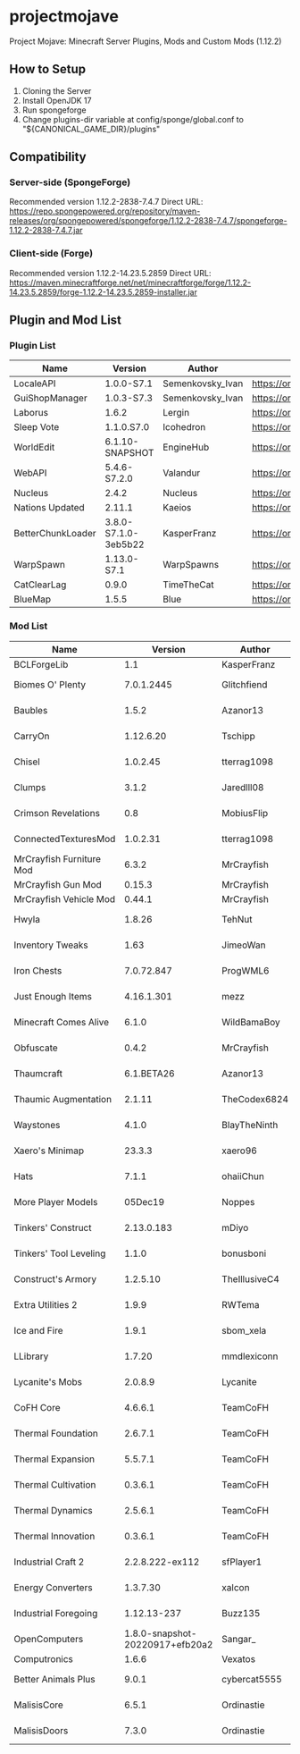 # projectmojave
Project Mojave: Minecraft Server Plugins, Mods and Custom Mods (1.12.2)

## How to Setup
1. Cloning the Server
2. Install OpenJDK 17
3. Run spongeforge
4. Change plugins-dir variable at config/sponge/global.conf to "${CANONICAL_GAME_DIR}/plugins"

## Compatibility
### Server-side (SpongeForge)
Recommended version 1.12.2-2838-7.4.7
Direct URL: https://repo.spongepowered.org/repository/maven-releases/org/spongepowered/spongeforge/1.12.2-2838-7.4.7/spongeforge-1.12.2-2838-7.4.7.jar
### Client-side (Forge)
Recommended version 1.12.2-14.23.5.2859 
Direct URL: https://maven.minecraftforge.net/net/minecraftforge/forge/1.12.2-14.23.5.2859/forge-1.12.2-14.23.5.2859-installer.jar

## Plugin and Mod List
### Plugin List
| Name                      | Version                         | Author           | URL                                                                    |
| ------------------------- | ------------------------------- | ---------------- | ---------------------------------------------------------------------- |
| LocaleAPI                 | 1.0.0-S7.1                      | Semenkovsky_Ivan | https://ore.spongepowered.org/Semenkovsky_Ivan/LocaleAPI               |
| GuiShopManager            | 1.0.3-S7.3                      | Semenkovsky_Ivan | https://ore.spongepowered.org/Semenkovsky_Ivan/GuiShopManager          |
| Laborus                   | 1.6.2                           | Lergin           | https://ore.spongepowered.org/Lergin/Laborus                           |
| Sleep Vote                | 1.1.0.S7.0                      | Icohedron        | https://ore.spongepowered.org/Icohedron/Sleep-Vote                     |
| WorldEdit                 | 6.1.10-SNAPSHOT                 | EngineHub        | https://ore.spongepowered.org/EngineHub/WorldEdit                      |
| WebAPI                    | 5.4.6-S7.2.0                    | Valandur         | https://ore.spongepowered.org/Valandur/Web-API                         |
| Nucleus                   | 2.4.2                           | Nucleus          | https://ore.spongepowered.org/Nucleus/Nucleus                          |
| Nations Updated           | 2.11.1                          | Kaeios           | https://ore.spongepowered.org/Kaeios/Nations-Updated                   |
| BetterChunkLoader         | 3.8.0-S7.1.0-3eb5b22            | KasperFranz      | https://ore.spongepowered.org/KasperFranz/BetterChunkLoader            |
| WarpSpawn                 | 1.13.0-S7.1                     | WarpSpawns       | https://ore.spongepowered.org/Brycey92/WarpSpawns                      |
| CatClearLag               | 0.9.0                           | TimeTheCat       | https://ore.spongepowered.org/TimeTheCat/CatClearLag                   |
| BlueMap                   | 1.5.5                           | Blue             | https://ore.spongepowered.org/Blue/BlueMap                             |

### Mod List
| Name                      | Version                         | Author           | URL                                                                    |
| ------------------------- | ------------------------------- | ---------------- | ---------------------------------------------------------------------- |
| BCLForgeLib               | 1.1                             | KasperFranz      | https://github.com/KasperFranz/BCLForgeLib                             |
| Biomes O' Plenty          | 7.0.1.2445                      | Glitchfiend      | https://www.curseforge.com/minecraft/mc-mods/biomes-o-plenty           |
| Baubles                   | 1.5.2                           | Azanor13         | https://www.curseforge.com/minecraft/mc-mods/baubles                   |
| CarryOn                   | 1.12.6.20                       | Tschipp          | https://www.curseforge.com/minecraft/mc-mods/carry-on                  |
| Chisel                    | 1.0.2.45                        | tterrag1098      | https://www.curseforge.com/minecraft/mc-mods/chisel                    |
| Clumps                    | 3.1.2                           | Jaredlll08       | https://www.curseforge.com/minecraft/mc-mods/clumps                    |
| Crimson Revelations       | 0.8                             | MobiusFlip       | https://www.curseforge.com/minecraft/mc-mods/crimson-revelations       |
| ConnectedTexturesMod      | 1.0.2.31                        | tterrag1098      | https://www.curseforge.com/minecraft/mc-mods/ctm                       |
| MrCrayfish Furniture Mod  | 6.3.2                           | MrCrayfish       | https://mrcrayfish.com/mods?id=cfm                                     |
| MrCrayfish Gun Mod        | 0.15.3                          | MrCrayfish       | https://mrcrayfish.com/mods?id=cgm                                     |
| MrCrayfish Vehicle Mod    | 0.44.1                          | MrCrayfish       | https://mrcrayfish.com/mods?id=vehicle                                 |
| Hwyla                     | 1.8.26                          | TehNut           | https://www.curseforge.com/minecraft/mc-mods/hwyla                     |
| Inventory Tweaks          | 1.63                            | JimeoWan         | https://www.curseforge.com/minecraft/mc-mods/inventory-tweaks          |
| Iron Chests               | 7.0.72.847                      | ProgWML6         | https://www.curseforge.com/minecraft/mc-mods/iron-chests               |
| Just Enough Items         | 4.16.1.301                      | mezz             | https://www.curseforge.com/minecraft/mc-mods/jei                       |
| Minecraft Comes Alive     | 6.1.0                           | WildBamaBoy      | https://www.curseforge.com/minecraft/mc-mods/minecraft-comes-alive-mca |
| Obfuscate                 | 0.4.2                           | MrCrayfish       | https://www.curseforge.com/minecraft/mc-mods/obfuscate                 |
| Thaumcraft                | 6.1.BETA26                      | Azanor13         | https://www.curseforge.com/minecraft/mc-mods/thaumcraft                |
| Thaumic Augmentation      | 2.1.11                          | TheCodex6824     | https://www.curseforge.com/minecraft/mc-mods/thaumic-augmentation      |
| Waystones                 | 4.1.0                           | BlayTheNinth     | https://www.curseforge.com/minecraft/mc-mods/waystones                 |
| Xaero's Minimap           | 23.3.3                          | xaero96          | https://www.curseforge.com/minecraft/mc-mods/xaeros-minimap            |
| Hats                      | 7.1.1                           | ohaiiChun        | https://www.curseforge.com/minecraft/mc-mods/hats                      |
| More Player Models        | 05Dec19                         | Noppes           | https://www.curseforge.com/minecraft/mc-mods/more-player-models        |
| Tinkers' Construct        | 2.13.0.183                      | mDiyo            | https://www.curseforge.com/minecraft/mc-mods/tinkers-construct         |
| Tinkers' Tool Leveling    | 1.1.0                           | bonusboni        | https://www.curseforge.com/minecraft/mc-mods/tinkers-tool-leveling     |
| Construct's Armory        | 1.2.5.10                        | TheIllusiveC4    | https://www.curseforge.com/minecraft/mc-mods/constructs-armory         |
| Extra Utilities 2         | 1.9.9                           | RWTema           | https://www.curseforge.com/minecraft/mc-mods/extra-utilities           |
| Ice and Fire              | 1.9.1                           | sbom_xela        | https://www.curseforge.com/minecraft/mc-mods/ice-and-fire-dragons      |
| LLibrary                  | 1.7.20                          | mmdlexiconn      | https://www.curseforge.com/minecraft/mc-mods/llibrary                  |
| Lycanite's Mobs           | 2.0.8.9                         | Lycanite         | https://www.curseforge.com/minecraft/mc-mods/lycanites-mobs            |
| CoFH Core                 | 4.6.6.1                         | TeamCoFH         | https://www.curseforge.com/minecraft/mc-mods/cofh-core                 |
| Thermal Foundation        | 2.6.7.1                         | TeamCoFH         | https://www.curseforge.com/minecraft/mc-mods/thermal-foundation        |
| Thermal Expansion         | 5.5.7.1                         | TeamCoFH         | https://www.curseforge.com/minecraft/mc-mods/thermal-expansion         |
| Thermal Cultivation       | 0.3.6.1                         | TeamCoFH         | https://www.curseforge.com/minecraft/mc-mods/thermal-cultivation       |
| Thermal Dynamics          | 2.5.6.1                         | TeamCoFH         | https://www.curseforge.com/minecraft/mc-mods/thermal-dynamics          |
| Thermal Innovation        | 0.3.6.1                         | TeamCoFH         | https://www.curseforge.com/minecraft/mc-mods/thermal-innovation        |
| Industrial Craft 2        | 2.2.8.222-ex112                 | sfPlayer1        | https://www.curseforge.com/minecraft/mc-mods/industrial-craft          |
| Energy Converters         | 1.3.7.30                        | xalcon           | https://www.curseforge.com/minecraft/mc-mods/energy-converters         |
| Industrial Foregoing      | 1.12.13-237                     | Buzz135          | https://www.curseforge.com/minecraft/mc-mods/industrial-foregoing      |
| OpenComputers             | 1.8.0-snapshot-20220917+efb20a2 | Sangar_          | https://www.curseforge.com/minecraft/mc-mods/opencomputers             |
| Computronics              | 1.6.6                           | Vexatos          | https://wiki.vexatos.com/wiki:computronics                             |
| Better Animals Plus       | 9.0.1                           | cybercat5555     | https://www.curseforge.com/minecraft/mc-mods/betteranimalsplus         |
| MalisisCore               | 6.5.1                           | Ordinastie       | https://www.curseforge.com/minecraft/mc-mods/malisiscore               |
| MalisisDoors              | 7.3.0                           | Ordinastie       | https://www.curseforge.com/minecraft/mc-mods/malisisdoors              |

